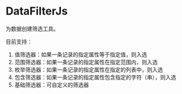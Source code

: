 # DataFilterJs

为数据创建筛选工具。

目前支持：
1. 值筛选器：如果一条记录的指定属性等于指定值，则入选
2. 范围筛选器：如果一条记录的指定属性在指定范围内，则入选
3. 枚举筛选器：如果一条记录的指定属性在指定的列表中，则入选
4. 包含筛选器：如果一条记录的指定属性包含指定的字符（串），则入选
5. 基础筛选器：可自定义的筛选器
